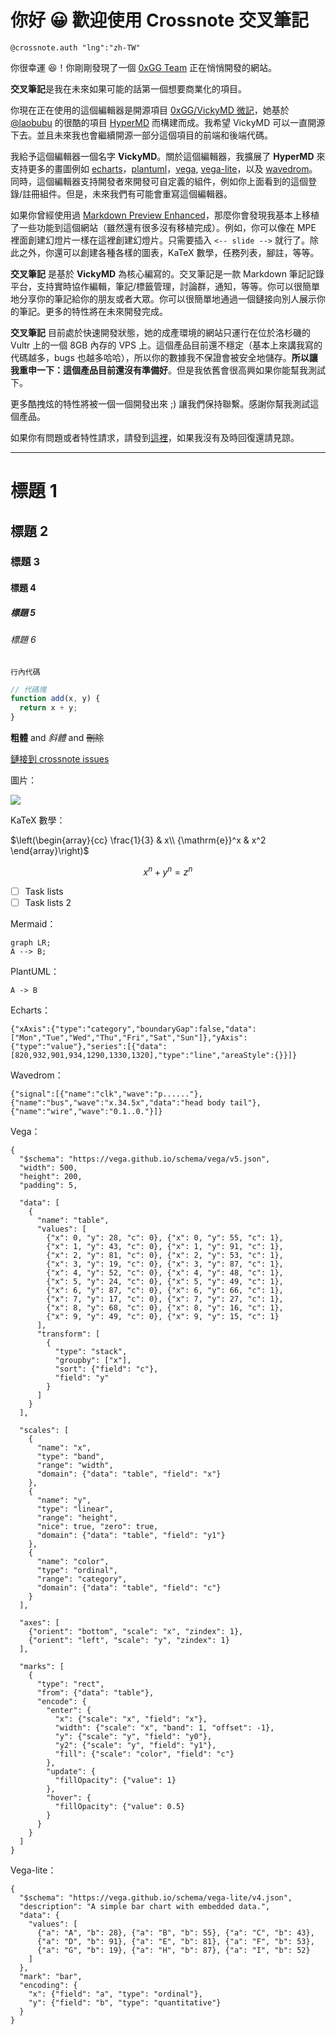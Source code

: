 # 你好 😀 歡迎使用 Crossnote 交叉筆記

`@crossnote.auth "lng":"zh-TW"`

你很幸運 😆！你剛剛發現了一個 [0xGG Team](https://github.com/0xGG) 正在悄悄開發的網站。

**交叉筆記**是我在未來如果可能的話第一個想要商業化的項目。

你現在正在使用的這個編輯器是開源項目 [0xGG/VickyMD 微記](https://github.com/0xGG/VickyMD)，她基於 [@laobubu](https://github.com/laobubu) 的很酷的項目 [HyperMD](https://github.com/laobubu/HyperMD) 而構建而成。我希望 VickyMD 可以一直開源下去。並且未來我也會繼續開源一部分這個項目的前端和後端代碼。

我給予這個編輯器一個名字 **VickyMD**。關於這個編輯器，我擴展了 **HyperMD** 來支持更多的畫圖例如 [echarts](echartsjs.com)，[plantuml](http://plantuml.com/)，[vega](https://vega.github.io/vega/), [vega-lite](https://vega.github.io/vega-lite/)，以及 [wavedrom](https://wavedrom.com/)。同時，這個編輯器支持開發者來開發可自定義的組件，例如你上面看到的這個登錄/註冊組件。但是，未來我們有可能會重寫這個編輯器。

如果你曾經使用過 [Markdown Preview Enhanced](https://github.com/shd101wyy/markdown-preview-enhanced)，那麼你會發現我基本上移植了一些功能到這個網站（雖然還有很多沒有移植完成）。例如，你可以像在 MPE 裡面創建幻燈片一樣在這裡創建幻燈片。只需要插入 `<-- slide -->` 就行了。除此之外，你還可以創建各種各樣的圖表，KaTeX 數學，任務列表，腳註，等等。

**交叉筆記** 是基於 **VickyMD** 為核心編寫的。交叉筆記是一款 Markdown 筆記記錄平台，支持實時協作編輯，筆記/標籤管理，討論群，通知，等等。你可以很簡單地分享你的筆記給你的朋友或者大眾。你可以很簡單地通過一個鏈接向別人展示你的筆記。更多的特性將在未來開發完成。

**交叉筆記** 目前處於快速開發狀態，她的成產環境的網站只運行在位於洛杉磯的 Vultr 上的一個 8GB 內存的 VPS 上。這個產品目前還不穩定（基本上來講我寫的代碼越多，bugs 也越多哈哈），所以你的數據我不保證會被安全地儲存。**所以讓我重申一下：這個產品目前還沒有準備好**。但是我依舊會很高興如果你能幫我測試下。

更多酷拽炫的特性將被一個一個開發出來 ;) 讓我們保持聯繫。感謝你幫我測試這個產品。

如果你有問題或者特性請求，請發到[這裡](https://github.com/0xGG/Crossnote/issues)，如果我沒有及時回復還請見諒。

---

# 標題 1

## 標題 2

### 標題 3

#### 標題 4

##### 標題 5

###### 標題 6

`行內代碼`

```javascript
// 代碼塊
function add(x, y) {
  return x + y;
}
```

**粗體** and _斜體_ and ~~刪除~~

[鏈接到 crossnote issues](http://github.com/0xGG/crossnote_issues)

圖片：

![](https://www.bing.com/th?id=OIP.Zr6RotAL3VWG_WOhihJo5AHaEo&pid=Api&rs=1)

KaTeX 數學：

$\left(\begin{array}{cc} \frac{1}{3} & x\\ {\mathrm{e}}^x & x^2 \end{array}\right)$

$$x^n + y^n = z^n$$

- [ ] Task lists
- [ ] Task lists 2

Mermaid：

```mermaid
graph LR;
A --> B;
```

PlantUML：

```plantuml
A -> B
```

Echarts：

```echarts
{"xAxis":{"type":"category","boundaryGap":false,"data":["Mon","Tue","Wed","Thu","Fri","Sat","Sun"]},"yAxis":{"type":"value"},"series":[{"data":[820,932,901,934,1290,1330,1320],"type":"line","areaStyle":{}}]}
```

Wavedrom：

```wavedrom
{"signal":[{"name":"clk","wave":"p......"},{"name":"bus","wave":"x.34.5x","data":"head body tail"},{"name":"wire","wave":"0.1..0."}]}
```

Vega：

```vega
{
  "$schema": "https://vega.github.io/schema/vega/v5.json",
  "width": 500,
  "height": 200,
  "padding": 5,

  "data": [
    {
      "name": "table",
      "values": [
        {"x": 0, "y": 28, "c": 0}, {"x": 0, "y": 55, "c": 1},
        {"x": 1, "y": 43, "c": 0}, {"x": 1, "y": 91, "c": 1},
        {"x": 2, "y": 81, "c": 0}, {"x": 2, "y": 53, "c": 1},
        {"x": 3, "y": 19, "c": 0}, {"x": 3, "y": 87, "c": 1},
        {"x": 4, "y": 52, "c": 0}, {"x": 4, "y": 48, "c": 1},
        {"x": 5, "y": 24, "c": 0}, {"x": 5, "y": 49, "c": 1},
        {"x": 6, "y": 87, "c": 0}, {"x": 6, "y": 66, "c": 1},
        {"x": 7, "y": 17, "c": 0}, {"x": 7, "y": 27, "c": 1},
        {"x": 8, "y": 68, "c": 0}, {"x": 8, "y": 16, "c": 1},
        {"x": 9, "y": 49, "c": 0}, {"x": 9, "y": 15, "c": 1}
      ],
      "transform": [
        {
          "type": "stack",
          "groupby": ["x"],
          "sort": {"field": "c"},
          "field": "y"
        }
      ]
    }
  ],

  "scales": [
    {
      "name": "x",
      "type": "band",
      "range": "width",
      "domain": {"data": "table", "field": "x"}
    },
    {
      "name": "y",
      "type": "linear",
      "range": "height",
      "nice": true, "zero": true,
      "domain": {"data": "table", "field": "y1"}
    },
    {
      "name": "color",
      "type": "ordinal",
      "range": "category",
      "domain": {"data": "table", "field": "c"}
    }
  ],

  "axes": [
    {"orient": "bottom", "scale": "x", "zindex": 1},
    {"orient": "left", "scale": "y", "zindex": 1}
  ],

  "marks": [
    {
      "type": "rect",
      "from": {"data": "table"},
      "encode": {
        "enter": {
          "x": {"scale": "x", "field": "x"},
          "width": {"scale": "x", "band": 1, "offset": -1},
          "y": {"scale": "y", "field": "y0"},
          "y2": {"scale": "y", "field": "y1"},
          "fill": {"scale": "color", "field": "c"}
        },
        "update": {
          "fillOpacity": {"value": 1}
        },
        "hover": {
          "fillOpacity": {"value": 0.5}
        }
      }
    }
  ]
}
```

Vega-lite：

```vega-lite
{
  "$schema": "https://vega.github.io/schema/vega-lite/v4.json",
  "description": "A simple bar chart with embedded data.",
  "data": {
    "values": [
      {"a": "A", "b": 28}, {"a": "B", "b": 55}, {"a": "C", "b": 43},
      {"a": "D", "b": 91}, {"a": "E", "b": 81}, {"a": "F", "b": 53},
      {"a": "G", "b": 19}, {"a": "H", "b": 87}, {"a": "I", "b": 52}
    ]
  },
  "mark": "bar",
  "encoding": {
    "x": {"field": "a", "type": "ordinal"},
    "y": {"field": "b", "type": "quantitative"}
  }
}

```
